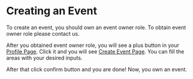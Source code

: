 # Creating an Event
To create an event, you should own an event owner role. To obtain event owner role please contact us.

After you obtained event owner role, you will see a plus button in your [Profile Page](/Pages/mainpages/profile.md). Click it and you will see [Create Event Page](/Pages/Subpages/createevent.md). You can fill the areas with your desired inputs. 

After that click confirm button and you are done! Now, you own an event.